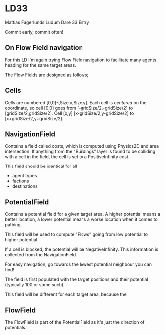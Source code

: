 # LD33
Mattias Fagerlunds Ludum Dare 33 Entry

Commit early, commit often!

## On Flow Field navigation
For this LD I'm again trying Flow Field navigation to facilitate many agents heading for the same target areas.

The Flow Fields are designed as follows;

## Cells
Cells are numbered [0,0]-[Size.x,Size.y]. Each cell is *centered* on the coordinate, so cell [0,0] goes from [-gridSize/2,-gridSize/2]  to [gridSize/2,gridSize/2]. Cell [x,y] [x-gridSize/2,y-gridSize/2]  to [x+gridSize/2,y+gridSize/2].



## NavigationField
Contains a field called costs, which is computed using Physics2D and area intersection. If anything from the "Buildings" layer is found to be colliding with a cell in the field, the cell is set to a PositiveInfinity cost.

This field should be identical for all 
* agent types 
* factions
* destinations

## PotentialField
Contains a potential field for a given target area. A higher potential means a better location, a lower potential means a worse location when it comes to pathing.

This field will be used to compute "Flows" going from low potential to higher potential.

If a cell is blocked, the potential will be NegativeInfinity. This information is collected from the NavigationField.

For easy navigation, go towards the lowest potential neighbour you can find!

The field is first populated with the target positions and their potential (typically 100 or some such).

This field will be different for each target area, because the 

## FlowField
The FlowField is part of the PotentialField as it's just the direction of potentials.